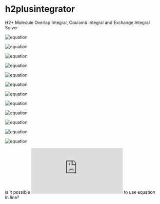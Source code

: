 # h2plusintegrator
H2+ Molecule Overlap Integral, Coulomb Integral and Exchange Integral Solver

![equation](https://latex.codecogs.com/gif.latex?\Psi_{1,0,0}&space;(r_a)&space;=&space;\sqrt{\frac{1}{\pi}}{a_0}^{-\frac{3}{2}}{e}^{-\frac{r_a}{a_0}})

![equation](https://latex.codecogs.com/gif.latex?\Psi_{1,0,0}&space;(r_b)&space;=&space;\sqrt{\frac{1}{\pi}}{a_0}^{-\frac{3}{2}}{e}^{-\frac{r_b}{a_0}})

![equation](https://latex.codecogs.com/gif.latex?S_{ab}(r)&space;=&space;\int&space;\Psi_{1,0,0}(r_a)&space;\Psi_{1,0,0}(r_b)&space;d^3&space;r)

![equation](https://latex.codecogs.com/gif.latex?\int&space;d^3&space;r&space;=&space;\int_{0}^{2\pi}\int_{0}^{\pi}\int_{0}^{\i}&space;r^2&space;sin\theta&space;dr&space;d\theta&space;d\phi)

![equation](https://latex.codecogs.com/gif.latex?K(r)&space;=&space;-\frac{e^2}{4\pi\epsilon_0}&space;\int&space;\Psi_{1,0,0}(r_a)\frac{1}{r_b}&space;\Psi_{1,0,0}(r_b)&space;d^3&space;r)

![equation](https://latex.codecogs.com/gif.latex?J(r)&space;=&space;-\frac{e^2}{4\pi\epsilon_0}&space;\int&space;\Psi_{1,0,0}(r_a)\frac{1}{r_b}&space;\Psi_{1,0,0}(r_a)&space;d^3&space;r)

![equation](https://latex.codecogs.com/gif.latex?V(r)&space;=&space;\frac{e^2}{4\pi\epsilon_0}\frac{1}{r})

![equation](https://latex.codecogs.com/gif.latex?<E>_\pm&space;=&space;\frac{J\pm&space;K}{1&space;\pm&space;S_{ab}}&space;&plus;&space;\frac{e^2}{4\pi\epsilon_0}&space;\frac{1}{r})

![equation](https://latex.codecogs.com/gif.latex?<E>_\pm)

![equation](https://latex.codecogs.com/gif.latex?\Psi_{1,0,0}&space;(r_a))

![equation](https://latex.codecogs.com/gif.latex?\Psi_{1,0,0}&space;(r_b))

![equation](https://latex.codecogs.com/gif.latex?r_b=\sqrt{r_a^2&plus;R^2-2r_aRcos(\theta)})

is it possible ![equation](https://latex.codecogs.com/gif.latex?r_a=r) to use equation in line?
